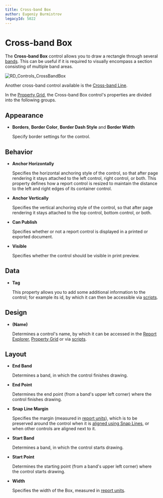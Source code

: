 ```yaml
---
title: Cross-band Box
author: Eugeniy Burmistrov
legacyId: 5022
---
```

# Cross-band Box
The **Cross-band Box** control allows you to draw a rectangle through several [bands](../report-bands.md). This can be useful if it is required to visually encompass a section consisting of multiple band areas.

![RD_Controls_CrossBandBox](../../../../../images/img8313.png)

Another cross-band control available is the [Cross-band Line](cross-band-line.md).

In the [Property Grid](../report-designer-ui/property-grid.md), the Cross-band Box control's properties are divided into the following groups.

## Appearance
* **Borders**, **Border Color**, **Border Dash Style** and **Border Width**
	
	Specify border settings for the control.

## Behavior
* **Anchor Horizontally**
	
	Specifies the horizontal anchoring style of the control, so that after page rendering it stays attached to the left control, right control, or both. This property defines how a report control is resized to maintain the distance to the left and right edges of its container control.
* **Anchor Vertically**
	
	Specifies the vertical anchoring style of the control, so that after page rendering it stays attached to the top control, bottom control, or both.
* **Can Publish**
	
	Specifies whether or not a report control is displayed in a printed or exported document.
* **Visible**
	
	Specifies whether the control should be visible in print preview.

## Data
* **Tag**
	
	This property allows you to add some additional information to the control; for example its id, by which it can then be accessible via [scripts](../../create-reports/miscellaneous/handle-events-via-scripts.md).

## Design
* **(Name)**
	
	Determines a control's name, by which it can be accessed in the [Report Explorer](../report-designer-ui/report-explorer.md), [Property Grid](../report-designer-ui/property-grid.md) or via [scripts](../../create-reports/miscellaneous/handle-events-via-scripts.md).

## Layout
* **End Band**
	
	Determines a band, in which the control finishes drawing.
* **End Point**
	
	Determines the end point (from a band's upper left corner) where the control finishes drawing.
* **Snap Line Margin**
	
	Specifies the margin (measured in [report units](../../create-reports/basic-operations/change-measurement-units-of-a-report.md)), which is to be preserved around the control when it is [aligned using Snap Lines](../../create-reports/basic-operations/controls-positioning.md), or when other controls are aligned next to it.
* **Start Band**
	
	Determines a band,  in which the control starts drawing.
* **Start Point**
	
	Determines the starting point (from a band's upper left corner) where the control starts drawing.
* **Width**
	
	Specifies the width of the Box, measured in [report units](../../create-reports/basic-operations/change-measurement-units-of-a-report.md).